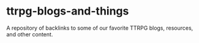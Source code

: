 # ttrpg-blogs-and-things
A repository of backlinks to some of our favorite TTRPG blogs, resources, and other content.

